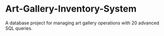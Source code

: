 # Art-Gallery-Inventory-System
A database project for managing art gallery operations with 20 advanced SQL queries.
